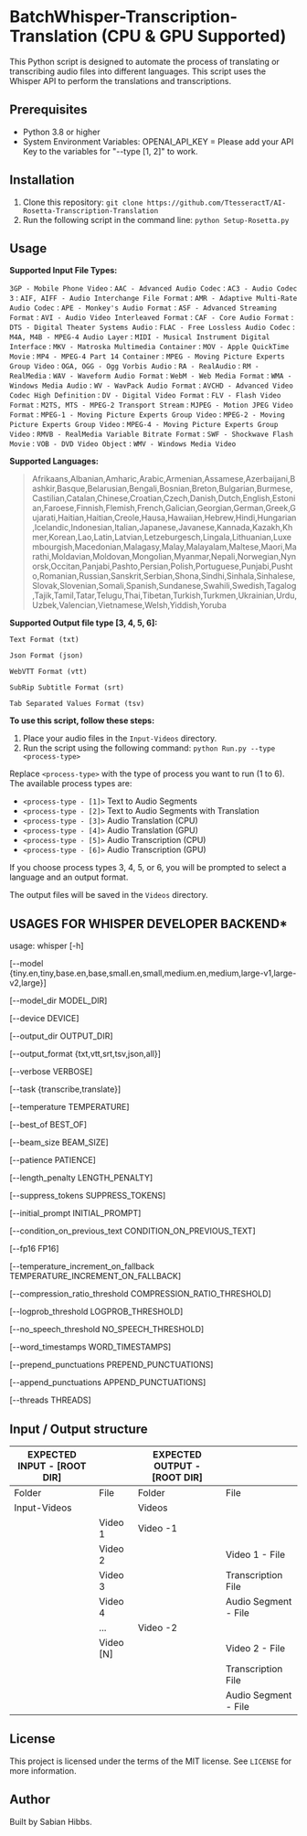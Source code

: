 # BatchWhisper-Transcription-Translation (CPU & GPU Supported)

This Python script is designed to automate the process of translating or transcribing audio files into different languages. This script uses the Whisper API to perform the translations and transcriptions.

## Prerequisites

- Python 3.8 or higher
- System Environment Variables: OPENAI_API_KEY = Please add your API Key to the variables for "--type [1, 2]" to work.

## Installation

1. Clone this repository: `git clone https://github.com/TtesseractT/AI-Rosetta-Transcription-Translation`
2. Run the following script in the command line: `python Setup-Rosetta.py`

## Usage

**Supported Input File Types:**

`3GP - Mobile Phone Video` : `AAC - Advanced Audio Codec` : `AC3 - Audio Codec 3` : `AIF, AIFF - Audio Interchange File Format` : `AMR - Adaptive Multi-Rate Audio Codec` : `APE - Monkey's Audio Format` : `ASF - Advanced Streaming Format` : `AVI - Audio Video Interleaved Format` : `CAF - Core Audio Format` : `DTS - Digital Theater Systems Audio` : `FLAC - Free Lossless Audio Codec` : `M4A, M4B - MPEG-4 Audio Layer` : `MIDI - Musical Instrument Digital Interface` : `MKV - Matroska Multimedia Container` : `MOV - Apple QuickTime Movie` : `MP4 - MPEG-4 Part 14 Container` : `MPEG - Moving Picture Experts Group Video` : `OGA, OGG - Ogg Vorbis Audio` : `RA - RealAudio` : `RM - RealMedia` : `WAV - Waveform Audio Format` : `WebM - Web Media Format` : `WMA - Windows Media Audio` : `WV - WavPack Audio Format` : `AVCHD - Advanced Video Codec High Definition` : `DV - Digital Video Format` : `FLV - Flash Video Format` : `M2TS, MTS - MPEG-2 Transport Stream` : `MJPEG - Motion JPEG Video Format` : `MPEG-1 - Moving Picture Experts Group Video` : `MPEG-2 - Moving Picture Experts Group Video` : `MPEG-4 - Moving Picture Experts Group Video` : `RMVB - RealMedia Variable Bitrate Format` : `SWF - Shockwave Flash Movie` : `VOB - DVD Video Object` : `WMV - Windows Media Video`

**Supported Languages:**

>Afrikaans,Albanian,Amharic,Arabic,Armenian,Assamese,Azerbaijani,Bashkir,Basque,Belarusian,Bengali,Bosnian,Breton,Bulgarian,Burmese,Castilian,Catalan,Chinese,Croatian,Czech,Danish,Dutch,English,Estonian,Faroese,Finnish,Flemish,French,Galician,Georgian,German,Greek,Gujarati,Haitian,Haitian,Creole,Hausa,Hawaiian,Hebrew,Hindi,Hungarian,Icelandic,Indonesian,Italian,Japanese,Javanese,Kannada,Kazakh,Khmer,Korean,Lao,Latin,Latvian,Letzeburgesch,Lingala,Lithuanian,Luxembourgish,Macedonian,Malagasy,Malay,Malayalam,Maltese,Maori,Marathi,Moldavian,Moldovan,Mongolian,Myanmar,Nepali,Norwegian,Nynorsk,Occitan,Panjabi,Pashto,Persian,Polish,Portuguese,Punjabi,Pushto,Romanian,Russian,Sanskrit,Serbian,Shona,Sindhi,Sinhala,Sinhalese,Slovak,Slovenian,Somali,Spanish,Sundanese,Swahili,Swedish,Tagalog,Tajik,Tamil,Tatar,Telugu,Thai,Tibetan,Turkish,Turkmen,Ukrainian,Urdu,Uzbek,Valencian,Vietnamese,Welsh,Yiddish,Yoruba

**Supported Output file type [3, 4, 5, 6]:**

`Text Format (txt)`

`Json Format (json)`

`WebVTT Format (vtt)`

`SubRip Subtitle Format (srt)`

`Tab Separated Values Format (tsv)`

**To use this script, follow these steps:**

1. Place your audio files in the `Input-Videos` directory.
2. Run the script using the following command: `python Run.py --type <process-type>`

Replace `<process-type>` with the type of process you want to run (1 to 6). The available process types are:

- `<process-type - [1]>` Text to Audio Segments
- `<process-type - [2]>` Text to Audio Segments with Translation
- `<process-type - [3]>` Audio Translation (CPU)
- `<process-type - [4]>` Audio Translation (GPU)
- `<process-type - [5]>` Audio Transcription (CPU)
- `<process-type - [6]>` Audio Transcription (GPU)

If you choose process types 3, 4, 5, or 6, you will be prompted to select a language and an output format.

The output files will be saved in the `Videos` directory.

## USAGES FOR WHISPER DEVELOPER BACKEND*

usage: whisper [-h] 

[--model {tiny.en,tiny,base.en,base,small.en,small,medium.en,medium,large-v1,large-v2,large}]

[--model_dir MODEL_DIR] 

[--device DEVICE] 

[--output_dir OUTPUT_DIR]

[--output_format {txt,vtt,srt,tsv,json,all}] 

[--verbose VERBOSE] 

[--task {transcribe,translate}]

[--temperature TEMPERATURE] 

[--best_of BEST_OF] 

[--beam_size BEAM_SIZE] 

[--patience PATIENCE]

[--length_penalty LENGTH_PENALTY] 

[--suppress_tokens SUPPRESS_TOKENS] 

[--initial_prompt INITIAL_PROMPT]

[--condition_on_previous_text CONDITION_ON_PREVIOUS_TEXT] 

[--fp16 FP16]

[--temperature_increment_on_fallback TEMPERATURE_INCREMENT_ON_FALLBACK]

[--compression_ratio_threshold COMPRESSION_RATIO_THRESHOLD] 

[--logprob_threshold LOGPROB_THRESHOLD]

[--no_speech_threshold NO_SPEECH_THRESHOLD] 

[--word_timestamps WORD_TIMESTAMPS]

[--prepend_punctuations PREPEND_PUNCTUATIONS] 

[--append_punctuations APPEND_PUNCTUATIONS]

[--threads THREADS]

## Input / Output structure

| EXPECTED INPUT - [ROOT DIR] |               | EXPECTED OUTPUT - [ROOT DIR] |                  |
|-----------------------------|---------------|------------------------------|------------------|
| Folder                      | File          | Folder                       | File             |
| Input-Videos                |               | Videos                       |                  |
|                             | Video 1       | Video -1                     |                  |
|                             | Video 2       |                              | Video 1 - File   |
|                             | Video 3       |                              | Transcription File|
|                             | Video 4       |                              | Audio Segment - File|
|                             | ...           | Video -2                     |                  |
|                             | Video [N]     |                              | Video 2 - File   |
|                             |               |                              | Transcription File|
|                             |               |                              | Audio Segment - File|


## License

This project is licensed under the terms of the MIT license. See `LICENSE` for more information.

## Author

Built by Sabian Hibbs.
